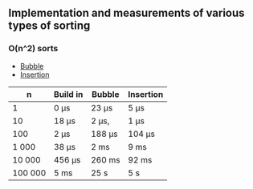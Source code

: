 ## Implementation and measurements of various types of sorting

### O(n^2) sorts

* [Bubble](n2/BubbleSort.cs)
* [Insertion](n2/InsertionSort.cs)

| n       | Build in | Bubble  | Insertion |
| ------- | -------- | ------- | --------- |
| 1       | 0 μs     | 23 μs   | 5 μs      |
| 10      | 18 μs    | 2 μs,   | 1 μs      |
| 100     | 2 μs     | 188 μs  | 104 μs    |
| 1 000   | 38 μs    | 2 ms    | 9 ms      |
| 10 000  | 456 μs   | 260 ms  | 92 ms     |
| 100 000 | 5 ms     | 25 s    | 5 s       |

